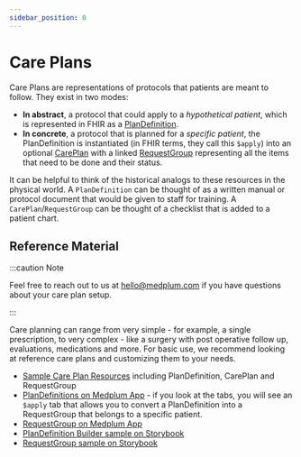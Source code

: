 ```yaml
---
sidebar_position: 0
---
```


# Care Plans

Care Plans are representations of protocols that patients are meant to follow. They exist in two modes:

- **In abstract**, a protocol that could apply to a _hypothetical patient_, which is represented in FHIR as a [PlanDefinition](../api/fhir/resources/plandefinition.mdx).
- **In concrete**, a protocol that is planned for a _specific patient_, the PlanDefinition is instantiated (in FHIR terms, they call this `$apply`) into an optional [CarePlan](../api/fhir/resources/careplan.mdx) with a linked [RequestGroup](../api/fhir/resources/requestgroup.mdx) representing all the items that need to be done and their status.

It can be helpful to think of the historical analogs to these resources in the physical world. A `PlanDefinition` can be thought of as a written manual or protocol document that would be given to staff for training. A `CarePlan`/`RequestGroup` can be thought of a checklist that is added to a patient chart.

## Reference Material

:::caution Note

Feel free to reach out to us at hello@medplum.com if you have questions about your care plan setup.

:::

Care planning can range from very simple - for example, a single prescription, to very complex - like a surgery with post operative follow up, evaluations, medications and more. For basic use, we recommend looking at reference care plans and customizing them to your needs.

- [Sample Care Plan Resources](https://github.com/medplum/medplum/blob/86bfdc2435035478d5672daf9cd45a609a012119/packages/react/src/stories/covid19.ts) including PlanDefinition, CarePlan and RequestGroup
- [PlanDefinitions on Medplum App](https://app.medplum.com/PlanDefinition) - if you look at the tabs, you will see an `$apply` tab that allows you to convert a PlanDefinition into a RequestGroup that belongs to a specific patient.
- [RequestGroup on Medplum App](https://app.medplum.com/RequestGroup)
- [PlanDefinition Builder sample on Storybook](https://storybook.medplum.com/?path=/docs/medplum-plandefinitionbuilder--basic)
- [RequestGroup sample on Storybook](https://storybook.medplum.com/?path=/docs/medplum-requestgroupdisplay--simple)
